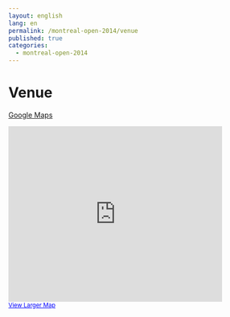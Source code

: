 ```yaml
---
layout: english
lang: en
permalink: /montreal-open-2014/venue
published: true
categories:
  - montreal-open-2014
---
```


# Venue

[Google Maps](https://maps.google.ca/maps?q=625+Sainte+Croix+Boulevard,+Saint-Laurent,+QC+H4L+3X7&hl=en&ll=45.512738,-73.67084&spn=0.009954,0.02002&sll=53.796105,-68.44248&sspn=34.752524,82.001953&hnear=625+Sainte+Croix+Ave,+Montreal,+Quebec+H4L+3X7&t=m&z=16)

<div>
<iframe width="425" height="350" frameborder="0" scrolling="no" marginheight="0" marginwidth="0" src="https://maps.google.ca/maps?f=q&amp;source=s_q&amp;hl=en&amp;geocode=&amp;q=625+Sainte+Croix+Boulevard,+Saint-Laurent,+QC+H4L+3X7&amp;aq=&amp;sll=53.796105,-68.44248&amp;sspn=34.752524,82.001953&amp;ie=UTF8&amp;hq=&amp;hnear=625+Sainte+Croix+Ave,+Montreal,+Quebec+H4L+3X7&amp;ll=45.512738,-73.67084&amp;spn=0.009954,0.02002&amp;t=m&amp;z=14&amp;output=embed"></iframe><br /><small><a href="https://maps.google.ca/maps?f=q&amp;source=embed&amp;hl=en&amp;geocode=&amp;q=625+Sainte+Croix+Boulevard,+Saint-Laurent,+QC+H4L+3X7&amp;aq=&amp;sll=53.796105,-68.44248&amp;sspn=34.752524,82.001953&amp;ie=UTF8&amp;hq=&amp;hnear=625+Sainte+Croix+Ave,+Montreal,+Quebec+H4L+3X7&amp;ll=45.512738,-73.67084&amp;spn=0.009954,0.02002&amp;t=m&amp;z=14" style="color:#0000FF;text-align:left">View Larger Map</a></small>
</div>
